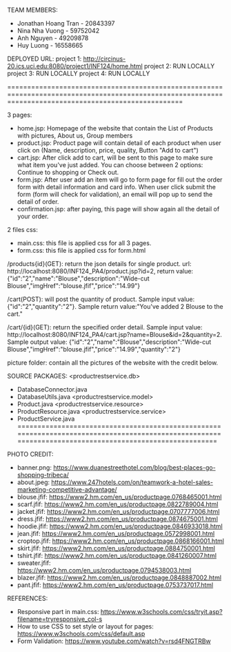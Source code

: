 TEAM MEMBERS:
- Jonathan Hoang Tran - 20843397
- Nina Nha Vuong - 59752042
- Anh Nguyen - 49209878
- Huy Luong - 16558665


DEPLOYED URL:
project 1: http://circinus-20.ics.uci.edu:8080/project1/INF124/home.html
project 2: RUN LOCALLY 
project 3: RUN LOCALLY
project 4: RUN LOCALLY

========================================================================================================================================================

3 pages: 
- home.jsp: Homepage of the website that contain the List of Products with pictures, About us, Group members
- product.jsp: Product page will contain detail of each product when user click on (Name, description, price, quality, Button "Add to cart")
- cart.jsp: After click add to cart, will be sent to this page to make sure what item you've just added. You can choose between 2 options: Continue to shopping or Check out.
- form.jsp: After user add an item will go to form page for fill out the order form with detail information and card info. 
When user click submit the form (form will check for validation), an email will pop up to send the detail of order. 
- confirmation.jsp: after paying, this page will show again all the detail of your order.

2 files css:
- main.css: this file is applied css for all 3 pages.
- form.css: this file is applied css for form.html

/products{id}(GET): return the json details for single product. url: http://localhost:8080/INF124_PA4/product.jsp?id=2,
 return value: {"id":"2","name":"Blouse","description":"Wide-cut Blouse","imgHref":"blouse.jfif","price":"14.99"}

/cart(POST): will post the quantity of product. Sample input value: {"id":"2","quantity":"2"}. Sample return value:"You've added 2 Blouse to the cart."

/cart/{id}(GET): return the specified order detail. Sample input value: http://localhost:8080/INF124_PA4/cart.jsp?name=Blouse&id=2&quantity=2.
Sample output value: {"id":"2","name":"Blouse","description":"Wide-cut Blouse","imgHref":"blouse.jfif","price":"14.99","quantity":"2"}



picture folder: contain all the pictures of the website with the credit below.

SOURCE PACKAGES:
<productrestservice.db>
- DatabaseConnector.java
- DatabaseUtils.java
<productrestservice.model>
- Product.java
<productrestservice.resource>
- ProductResource.java
<productrestservice.service>
- ProductService.java
========================================================================================================================================================

PHOTO CREDIT:
- banner.png: https://www.duanestreethotel.com/blog/best-places-go-shopping-tribeca/
- about.jpeg: https://www.247hotels.com/on/teamwork-a-hotel-sales-marketing-competitive-advantage/
- blouse.jfif: https://www2.hm.com/en_us/productpage.0768465001.html
- scarf.jfif: https://www2.hm.com/en_us/productpage.0822789004.html
- jacket.jfif: https://www2.hm.com/en_us/productpage.0707777006.html
- dress.jfif: https://www2.hm.com/en_us/productpage.0874675001.html
- hoodie.jfif: https://www2.hm.com/en_us/productpage.0846933018.html
- jean.jfif: https://www2.hm.com/en_us/productpage.0572998001.html
- croptop.jfif: https://www2.hm.com/en_us/productpage.0868166001.html
- skirt.jfif: https://www2.hm.com/en_us/productpage.0884750001.html
- tshirt.jfif: https://www2.hm.com/en_us/productpage.0841260007.html
- sweater.jfif: https://www2.hm.com/en_us/productpage.0794538003.html
- blazer.jfif: https://www2.hm.com/en_us/productpage.0848887002.html
- pant.jfif: https://www2.hm.com/en_us/productpage.0753737017.html


REFERENCES:
- Responsive part in main.css: https://www.w3schools.com/css/tryit.asp?filename=tryresponsive_col-s
- How to use CSS to set style or layout for pages: https://www.w3schools.com/css/default.asp
- Form Validation: https://www.youtube.com/watch?v=rsd4FNGTRBw

